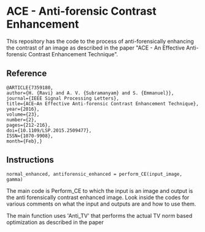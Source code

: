 # ACE - Anti-forensic Contrast Enhancement
This repository has the code to the process of anti-forensically enhancing the contrast of an image as described in the paper "ACE - An Effective
Anti-forensic Contrast Enhancement Technique".


## Reference
```
@ARTICLE{7359180, 
author={H. {Ravi} and A. V. {Subramanyam} and S. {Emmanuel}}, 
journal={IEEE Signal Processing Letters}, 
title={ACE–An Effective Anti-forensic Contrast Enhancement Technique}, 
year={2016}, 
volume={23}, 
number={2}, 
pages={212-216}, 
doi={10.1109/LSP.2015.2509477}, 
ISSN={1070-9908}, 
month={Feb},}
```

## Instructions
```
normal_enhanced, antiforensic_enhanced = perform_CE(input_image, gamma) 
```
The main code is Perform_CE to which the input is an image and output is the
anti forensically contrast enhanced image. Look inside the codes for various
comments on what the input and outputs are and how to use them. 

The main function uses 'Anti_TV' that performs the 
actual TV norm based optimization as described in the paper



